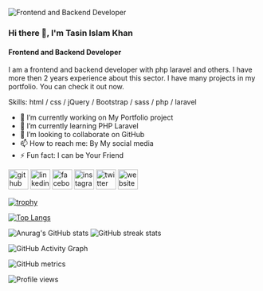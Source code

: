 ![Frontend and Backend Developer](https://scontent.fcgp6-1.fna.fbcdn.net/v/t39.30808-6/277806967_713064633062166_233849330253794756_n.png?_nc_cat=106&ccb=1-5&_nc_sid=e3f864&_nc_ohc=TT5nIojcaREAX8UKc2n&_nc_ht=scontent.fcgp6-1.fna&oh=00_AT-PJNRHmHw5T27gPLwh32Ck3ootSEgyEAVLKbfvf_2nkQ&oe=62686E01)

### Hi there 👋, I'm Tasin Islam Khan
#### Frontend and Backend Developer


I am a frontend and backend developer with php laravel and others. I have more then 2 years experience about this sector. I have many projects in my portfolio. You can check it out now.

Skills: html / css / jQuery / Bootstrap / sass / php / laravel 

- 🔭 I’m currently working on My Portfolio project 
- 🌱 I’m currently learning PHP Laravel 
- 👯 I’m looking to collaborate on GitHub 
- 📫 How to reach me: By My social media 
- ⚡ Fun fact: I can be Your Friend 


[<img src='https://cdn.jsdelivr.net/npm/simple-icons@3.0.1/icons/github.svg' alt='github' height='40'>](https://github.com/tasinislamkhan)  [<img src='https://cdn.jsdelivr.net/npm/simple-icons@3.0.1/icons/linkedin.svg' alt='linkedin' height='40'>](https://www.linkedin.com/in/tasinislamkhan/)  [<img src='https://cdn.jsdelivr.net/npm/simple-icons@3.0.1/icons/facebook.svg' alt='facebook' height='40'>](https://www.facebook.com/tasinislamkhan.profile)  [<img src='https://cdn.jsdelivr.net/npm/simple-icons@3.0.1/icons/instagram.svg' alt='instagram' height='40'>](https://www.instagram.com/tasinislamkhan/)  [<img src='https://cdn.jsdelivr.net/npm/simple-icons@3.0.1/icons/twitter.svg' alt='twitter' height='40'>](https://twitter.com/tasinislamkhan)  [<img src='https://cdn.jsdelivr.net/npm/simple-icons@3.0.1/icons/icloud.svg' alt='website' height='40'>](https://tasinislamkhan.com/)  

[![trophy](https://github-profile-trophy.vercel.app/?username=tasinislamkhan)](https://github.com/ryo-ma/github-profile-trophy)

[![Top Langs](https://github-readme-stats.vercel.app/api/top-langs/?username=tasinislamkhan)](https://github.com/anuraghazra/github-readme-stats) 

![Anurag's GitHub stats](https://github-readme-stats.vercel.app/api?username=tasinislamkhan&theme=vue&show_icons=true&line_height=25)  ![GitHub streak stats](https://github-readme-streak-stats.herokuapp.com/?user=tasinislamkhan&line_height=25&theme=vue&show_icons=true)  

![GitHub Activity Graph](https://activity-graph.herokuapp.com/graph?username=tasinislamkhan)  

![GitHub metrics](https://metrics.lecoq.io/tasinislamkhan)  

![Profile views](https://gpvc.arturio.dev/tasinislamkhan)  

